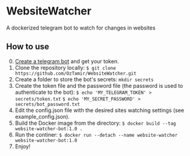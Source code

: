 # WebsiteWatcher
 A dockerized telegram bot to watch for changes in websites

## How to use
0. [Create a telegram bot](https://core.telegram.org/bots) and get your token.
1. Clone the repository locally:
`$ git clone https://github.com/OzTamir/WebsiteWatcher.git`
2. Create a folder to store the bot's secrets:
`mkdir secrets`
3. Create the token file and the password file (the password is used to authenticate to the bot):
`$ echo 'MY_TELEGRAM_TOKEN' > secrets/token.txt`
`$ echo 'MY_SECRET_PASSWORD' > secrets/bot_password.txt`
4. Edit the config.json file with the desired sites watching settings (see example_config.json).
5. Build the Docker image from the directory:
`$ docker build --tag website-watcher-bot:1.0 .`
6. Run the continer:
`$ docker run --detach --name website-watcher website-watcher-bot:1.0`
7. Enjoy!
